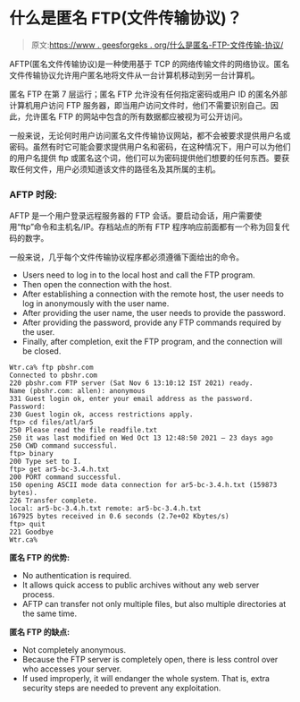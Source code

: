 # 什么是匿名 FTP(文件传输协议)？

> 原文:[https://www . geesforgeks . org/什么是匿名-FTP-文件传输-协议/](https://www.geeksforgeeks.org/what-is-anonymous-ftp-file-transfer-protocol/)

AFTP(匿名文件传输协议)是一种使用基于 TCP 的网络传输文件的网络协议。匿名文件传输协议允许用户匿名地将文件从一台计算机移动到另一台计算机。

匿名 FTP 在第 7 层运行；匿名 FTP 允许没有任何指定密码或用户 ID 的匿名外部计算机用户访问 FTP 服务器，即当用户访问文件时，他们不需要识别自己。因此，允许匿名 FTP 的网站中包含的所有数据都应被视为可公开访问。

一般来说，无论何时用户访问匿名文件传输协议网站，都不会被要求提供用户名或密码。虽然有时它可能会要求提供用户名和密码，在这种情况下，用户可以为他们的用户名提供 ftp 或匿名这个词，他们可以为密码提供他们想要的任何东西。要获取任何文件，用户必须知道该文件的路径名及其所属的主机。

### **AFTP 时段:**

AFTP 是一个用户登录远程服务器的 FTP 会话。要启动会话，用户需要使用“ftp”命令和主机名/IP。存档站点的所有 FTP 程序响应前面都有一个称为回复代码的数字。

一般来说，几乎每个文件传输协议程序都必须遵循下面给出的命令。

*   Users need to log in to the local host and call the FTP program.
*   Then open the connection with the host.
*   After establishing a connection with the remote host, the user needs to log in anonymously with the user name.
*   After providing the user name, the user needs to provide the password.
*   After providing the password, provide any FTP commands required by the user.
*   Finally, after completion, exit the FTP program, and the connection will be closed.

```
Wtr.ca% ftp pbshr.com
Connected to pbshr.com
220 pbshr.com FTP server (Sat Nov 6 13:10:12 IST 2021) ready.
Name (pbshr.com: allen): anonymous
331 Guest login ok, enter your email address as the password.
Password:
230 Guest login ok, access restrictions apply.
ftp> cd files/atl/ar5
250 Please read the file readfile.txt
250 it was last modified on Wed Oct 13 12:48:50 2021 – 23 days ago  
250 CWD command successful.
ftp> binary
200 Type set to I.
ftp> get ar5-bc-3.4.h.txt
200 PORT command successful.
150 opening ASCII mode data connection for ar5-bc-3.4.h.txt (159873 bytes).
226 Transfer complete.
local: ar5-bc-3.4.h.txt remote: ar5-bc-3.4.h.txt
167925 bytes received in 0.6 seconds (2.7e+02 Kbytes/s)
ftp> quit
221 Goodbye
Wtr.ca%
```

**匿名 FTP 的优势:**

*   No authentication is required.
*   It allows quick access to public archives without any web server process.
*   AFTP can transfer not only multiple files, but also multiple directories at the same time.

**匿名 FTP 的缺点:**

*   Not completely anonymous.
*   Because the FTP server is completely open, there is less control over who accesses your server.
*   If used improperly, it will endanger the whole system. That is, extra security steps are needed to prevent any exploitation.